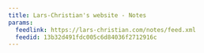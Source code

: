 ```yaml
---
title: Lars-Christian's website - Notes
params:
  feedlink: https://lars-christian.com/notes/feed.xml
  feedid: 13b32d491fdc005c6d84036f2712916c
---
```

